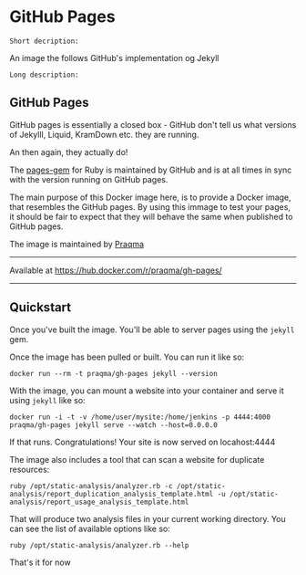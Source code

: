 # GitHub Pages

`Short decription:`

An image the follows GitHub's implementation og Jekyll

`Long description:`

## GitHub Pages

GitHub pages is essentially a closed box - GitHub don't tell us what versions of Jekylll, Liquid, KramDown etc. they are running.

An then again, they actually do!

The [pages-gem](https://github.com/github/pages-gem) for Ruby is maintained by GitHub and is at all times in sync with the version running on GitHub pages.

The main purpose of this Docker image here, is to provide a Docker image, that resembles the GitHub pages. By using this immage to test your pages, it should be fair to expect that they will behave the same when published to GitHub pages.

The image is maintained by [Praqma](https://github.com/Praqma/docker-gh-pages)

---

Available at https://hub.docker.com/r/praqma/gh-pages/

---

## Quickstart

Once you've built the image. You'll be able to server pages using the `jekyll` gem. 

Once the image has been pulled or built. You can run it like so:

	docker run --rm -t praqma/gh-pages jekyll --version

With the image, you can mount a website into your container and serve it using `jekyll` like so:

	docker run -i -t -v /home/user/mysite:/home/jenkins -p 4444:4000 praqma/gh-pages jekyll serve --watch --host=0.0.0.0 

If that runs. Congratulations! Your site is now served on locahost:4444

The image also includes a tool that can scan a website for duplicate resources:
	
	ruby /opt/static-analysis/analyzer.rb -c /opt/static-analysis/report_duplication_analysis_template.html -u /opt/static-analysis/report_usage_analysis_template.html

That will produce two analysis files in your current working directory. You can see the list of available options like so: 

	ruby /opt/static-analysis/analyzer.rb --help

That's it for now
	


